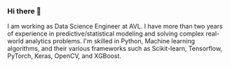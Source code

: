### Hi there 👋

I am working as Data Science Engineer at AVL. I have more than two years of experience in predictive/statistical modeling and solving complex real-world analytics problems.
I'm skilled in Python, Machine learning algorithms, and their various frameworks such as Scikit-learn, Tensorflow, PyTorch, Keras, OpenCV, and XGBoost.

<!--
**alokrajg/alokrajg** is a ✨ _special_ ✨ repository because its `README.md` (this file) appears on your GitHub profile.

Here are some ideas to get you started:

- 🔭 I’m currently working on ...
- 🌱 I’m currently learning ...
- 👯 I’m looking to collaborate on ...
- 🤔 I’m looking for help with ...
- 💬 Ask me about ...
- 📫 How to reach me: ...
- 😄 Pronouns: ...
- ⚡ Fun fact: ...
-->
